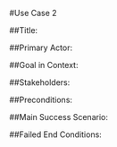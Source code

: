 #Use Case 2

##Title:



##Primary Actor:



##Goal in Context:



##Stakeholders: 



##Preconditions:



##Main Success Scenario: 



##Failed End Conditions:
